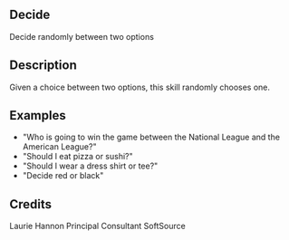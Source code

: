 ## Decide
Decide randomly between two options

## Description 
Given a choice between two options, this skill randomly chooses one.

## Examples 
* "Who is going to win the game between the National League and the American League?"
* "Should I eat pizza or sushi?"
* "Should I wear a dress shirt or tee?"
* "Decide red or black"

## Credits 
Laurie Hannon
Principal Consultant
SoftSource